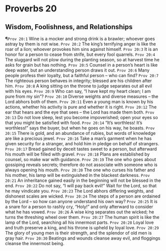 # Proverbs 20

## Wisdom, Foolishness, and Relationships
¶`Prov 20:1` Wine is a mocker and strong drink is a brawler; whoever goes astray by them is not wise.
`Prov 20:2` The king’s terrifying anger is like the roar of a lion; whoever provokes him sins against himself.
`Prov 20:3` It is an honor for a person to cease from strife, but every fool quarrels.
`Prov 20:4` The sluggard will not plow during the planting season, so at harvest time he asks for grain but has nothing.
`Prov 20:5` Counsel in a person’s heart is like deep water, but an understanding person draws it out.
`Prov 20:6` Many people profess their loyalty, but a faithful person – who can find?
`Prov 20:7` The righteous person behaves in integrity; blessed are his children after him.
`Prov 20:8` A king sitting on the throne to judge separates out all evil with his eyes.
`Prov 20:9` Who can say, “I have kept my heart clean; I am pure from my sin”?
`Prov 20:10` Diverse weights and diverse measures – the Lord abhors both of them.
`Prov 20:11` Even a young man is known by his actions, whether his activity is pure and whether it is right.
`Prov 20:12` The ear that hears and the eye that sees – the Lord has made them both.
`Prov 20:13` Do not love sleep, lest you become impoverished; open your eyes so that you might be satisfied with food.
`Prov 20:14` “It’s worthless! It’s worthless!” says the buyer, but when he goes on his way, he boasts.
`Prov 20:15` There is gold, and an abundance of rubies, but words of knowledge are like a precious jewel.
`Prov 20:16` Take a man’s garment when he has given security for a stranger, and hold him in pledge on behalf of strangers.
`Prov 20:17` Bread gained by deceit tastes sweet to a person, but afterward his mouth will be filled with gravel.
`Prov 20:18` Plans are established by counsel, so make war with guidance.
`Prov 20:19` The one who goes about gossiping reveals secrets; therefore do not associate with someone who is always opening his mouth.
`Prov 20:20` The one who curses his father and his mother, his lamp will be extinguished in the blackest darkness.
`Prov 20:21` An inheritance gained easily in the beginning will not be blessed in the end.
`Prov 20:22` Do not say, “I will pay back evil!” Wait for the Lord, so that he may vindicate you.
`Prov 20:23` The Lord abhors differing weights, and dishonest scales are wicked.
`Prov 20:24` The steps of a person are ordained by the Lord – so how can anyone understand his own way?
`Prov 20:25` It is a snare for a person to rashly cry, “Holy!” and only afterward to consider what he has vowed.
`Prov 20:26` A wise king separates out the wicked; he turns the threshing wheel over them.
`Prov 20:27` The human spirit is like the lamp of the Lord, searching all his innermost parts.
`Prov 20:28` Loyal love and truth preserve a king, and his throne is upheld by loyal love.
`Prov 20:29` The glory of young men is their strength, and the splendor of old men is gray hair.
`Prov 20:30` Beatings and wounds cleanse away evil, and floggings cleanse the innermost being.
